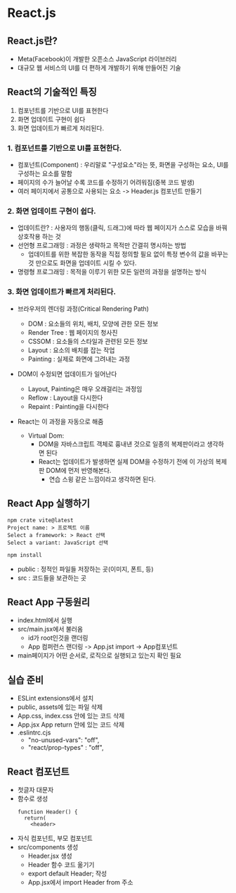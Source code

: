 # React.js
## React.js란?
- Meta(Facebook)이 개발한 오픈소스 JavaScript 라이브러리
- 대규모 웹 서비스의 UI를 더 편하게 개발하기 위해 만들어진 기술

## React의 기술적인 특징
1. 컴포넌트를 기반으로 UI를 표현한다
2. 화면 업데이트 구현이 쉽다
3. 화면 업데이트가 빠르게 처리된다.


### 1. 컴포넌트를 기반으로 UI를 표현한다.
- 컴포넌트(Component) : 우리말로 "구성요소"라는 뜻, 화면을 구성하는 요소, UI를 구성하는 요소를 말함
- 페이지의 수가 늘어날 수록 코드를 수정하기 어려워짐(중복 코드 발생)
- 여러 페이지에서 공통으로 사용되는 요소 -> Header.js 컴포넌트 만들기

### 2. 화면 업데이트 구현이 쉽다.
- 업데이트란? : 사용자의 행동(클릭, 드래그)에 따라 웹 페이지가 스스로 모습을 바꿔 상호작용 하는 것
- 선언형 프로그래밍 : 과정은 생략하고 목적만 간결히 명시하는 방법
  - 업데이트를 위한 복잡한 동작을 직접 정의할 필요 없이 특정 변수의 값을 바꾸는 것 만으로도 화면을 업데이트 시킬 수 있다.
- 명령형 프로그래밍 : 목적을 이루기 위한 모든 일련의 과정을 설명하는 방식

### 3. 화면 업데이트가 빠르게 처리된다.
- 브라우저의 렌더링 과정(Critical Rendering Path)
  - DOM : 요소들의 위치, 배치, 모양에 관한 모든 정보
  - Render Tree : 웹 페이지의 청사진
  - CSSOM : 요소들의 스타일과 관련된 모든 정보
  - Layout : 요소의 배치를 잡는 작업
  - Painting : 실제로 화면에 그려내는 과정

- DOM이 수정되면 업데이트가 일어난다
  - Layout, Painting은 매우 오래걸리는 과정임
  - Reflow : Layout을 다시한다
  - Repaint : Painting을 다시한다

- React는 이 과정을 자동으로 해줌
  - Virtual Dom:
    - DOM을 자바스크립트 객체로 흉내낸 것으로 일종의 복제판이라고 생각하면 된다
    - React는 업데이트가 발생하면 실제 DOM을 수정하기 전에 이 가상의 복제판 DOM에 먼저 반영해본다.
      - 연습 스윙 같은 느낌이라고 생각하면 된다.


## React App 실행하기
```
npm crate vite@latest
Project name: > 프로젝트 이름
Select a framework: > React 선택
Select a variant: JavaScript 선택

npm install
```
- public : 정적인 파일들 저장하는 곳(이미지, 폰트, 등)
- src : 코드들을 보관하는 곳


## React App 구동원리
- index.html에서 실행
- src/main.jsx에서 불러옴
  - id가 root인것을 랜더링
  - App 컴퍼런스 랜더링 -> App.jst import -> App컴포넌트
- main페이지가 어떤 순서로, 로직으로 실행되고 있는지 확인 필요

## 실습 준비
- ESLint extensions에서 설치
- public, assets에 있는 파일 삭제
- App.css, index.css 안에 있는 코드 삭제
- App.jsx App return 안에 있는 코드 삭제
- .eslintrc.cjs
  - "no-unused-vars": "off", 
  - "react/prop-types" : "off",

## React 컴포넌트
  - 첫글자 대문자
  - 함수로 생성
    ```
    function Header() {
      return(
        <header>
    ```
  - 자식 컴포넌트, 부모 컴포넌트
  - src/components 생성
    - Header.jsx 생성
    - Header 함수 코드 옮기기
    - export default Header; 작성
    - App.jsx에서 import Header from 주소
    
